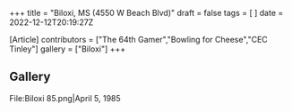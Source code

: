 +++
title = "Biloxi, MS (4550 W Beach Blvd)"
draft = false
tags = [ ]
date = 2022-12-12T20:19:27Z

[Article]
contributors = ["The 64th Gamer","Bowling for Cheese","CEC Tinley"]
gallery = ["Biloxi"]
+++
## Gallery ##
<gallery>
File:Biloxi 85.png|April 5, 1985
</gallery>